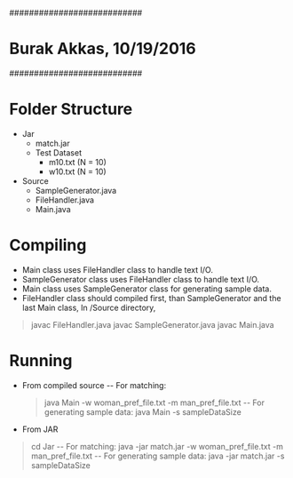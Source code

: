 ###########################
# Burak Akkas, 10/19/2016 #
###########################

# Folder Structure
+ Jar
  - match.jar
  + Test Dataset
    - m10.txt (N = 10)
    - w10.txt (N = 10)
+ Source
  - SampleGenerator.java
  - FileHandler.java
  - Main.java

# Compiling
- Main class uses FileHandler class to handle text I/O. 
- SampleGenerator class uses FileHandler class to handle text I/O.
- Main class uses SampleGenerator class for generating sample data.
- FileHandler class should compiled first, than SampleGenerator and the last Main class,
In /Source directory,
> javac FileHandler.java
> javac SampleGenerator.java
> javac Main.java

# Running
- From compiled source
-- For matching:
   > java Main -w woman_pref_file.txt -m man_pref_file.txt
-- For generating sample data:
   > java Main -s sampleDataSize

- From JAR
> cd Jar
-- For matching:
   > java -jar match.jar -w woman_pref_file.txt -m man_pref_file.txt
-- For generating sample data:
   > java -jar match.jar -s sampleDataSize